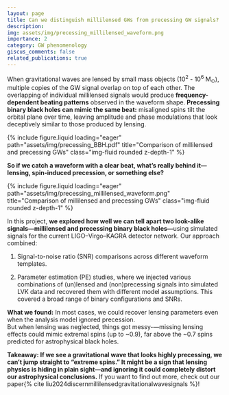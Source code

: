 ```yaml
---
layout: page
title: Can we distinguish millilensed GWs from precessing GW signals?
description: 
img: assets/img/precessing_millilensed_waveform.png
importance: 2
category: GW phenomenology
giscus_comments: false
related_publications: true
---
```


When gravitational waves are lensed by small mass objects (10<sup>2</sup> - 10<sup>6</sup> M<sub>⊙</sub>), multiple copies of the GW signal overlap on top of each other. 
The overlapping of individual millilensed signals would produce <b>frequency-dependent beating patterns</b> observed in the waveform shape. 
<b>Precessing binary black holes can mimic the same beat:</b> misaligned spins tilt the orbital plane over time, leaving amplitude and phase modulations that look deceptively similar to those produced by lensing.

<div class="row">
    <div class="col-md mt-md-0">
        {% include figure.liquid loading="eager" path="assets/img/precessing_BBH.pdf" title="Comparison of millilensed and precessing GWs" class="img-fluid rounded z-depth-1" %}
    </div>
</div>



<b>So if we catch a waveform with a clear beat, what’s really behind it—lensing, spin-induced precession, or something else?</b>


<div class="row">
    <div class="col-md mt-md-0">
        {% include figure.liquid loading="eager" path="assets/img/precessing_millilensed_waveform.png" title="Comparison of millilensed and precessing GWs" class="img-fluid rounded z-depth-1" %}
    </div>
</div>


In this project, <b>we explored how well we can tell apart two look-alike signals—millilensed and precessing binary black holes—</b>using simulated signals for the current LIGO–Virgo–KAGRA detector network. Our approach combined:

1. Signal-to-noise ratio (SNR) comparisons across different waveform templates.

2. Parameter estimation (PE) studies, where we injected various combinations of (un)lensed and (non)precessing signals into simulated LVK data and recovered them with different model assumptions. This covered a broad range of binary configurations and SNRs.

<b>What we found:</b> In most cases, we could recover lensing parameters even when the analysis model ignored precession.  
But when lensing was neglected, things got messy-—missing lensing effects could mimic extremal spins (up to ~0.9), far above the ~0.7 spins predicted for astrophysical black holes.

<b>Takeaway: If we see a gravitational wave that looks highly precessing, we can’t jump straight to “extreme spins.” It might be a sign that lensing physics is hiding in plain sight—and ignoring it could completely distort our astrophysical conclusions.</b>
If you want to find out more, check out our paper{% cite liu2024discernmillilensedgravitationalwavesignals %}!


